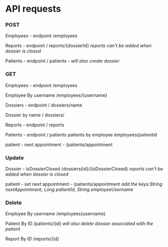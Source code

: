 # API requests
### POST
Employees - endpoint /employees

[//]: # (Dossiers - endpoint / dossiers)

Reports - endpoint / reports/{dossierId}
*reports can't be added when dossier is closed*

Patients - endpoint / patients -
*will also create dossier*

### GET
Employees - endpoint /employees

Employee By username /employees/{username}

Dossiers - endpoint / dossiers/name

Dossier by name / dossiers/

Reports - endpoint / reports

Patients - endpoint / patients
patients by employee employees/patientid

patient - next appointment - /patients/appointment



### Update

Dossier - isDossierClosed /dossiers{id}/{isDossierClosed}
*reports can't be added when dossier is closed*

patient - set next appointment - /patients/appointment
*add the keys:String nextAppointment, Long patientId, String employeeUsername*

### Delete
Employee By username /employees{username}

Patient By ID /patients/{id} *will also delete dossier associated with the patient*

Report By ID /reports/{id}

